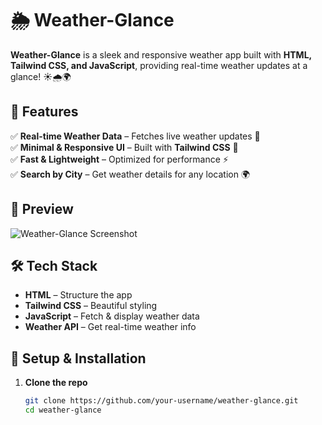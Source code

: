 # 🌦️ Weather-Glance  

**Weather-Glance** is a sleek and responsive weather app built with **HTML, Tailwind CSS, and JavaScript**, providing real-time weather updates at a glance! ☀️🌧️🌍  

## 🚀 Features  
✅ **Real-time Weather Data** – Fetches live weather updates 📡  
✅ **Minimal & Responsive UI** – Built with **Tailwind CSS** 🎨  
✅ **Fast & Lightweight** – Optimized for performance ⚡  
✅ **Search by City** – Get weather details for any location 🌍  

## 📸 Preview  
![Weather-Glance Screenshot](your-screenshot-url-here)  

## 🛠️ Tech Stack  
- **HTML** – Structure the app  
- **Tailwind CSS** – Beautiful styling  
- **JavaScript** – Fetch & display weather data  
- **Weather API** – Get real-time weather info  

## 🔧 Setup & Installation  
1. **Clone the repo**  
   ```bash
   git clone https://github.com/your-username/weather-glance.git
   cd weather-glance
